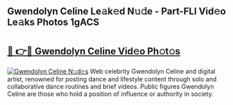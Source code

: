 ## Gwendolyn Celine Le𝚊k𝚎d N𝚞𝚍e - Part-FLl Vid𝚎o Le𝚊ks Photos 1gACS

# <h2><a href="http://fbct6h.evod.top/?m=Gwendolyn+Celine">🔗 👉🔴 Gwendolyn Celine Vid𝚎o Ph𝚘t𝚘s</a></h2>

[![Gwendolyn Celine N𝚞d𝚎s](https://i.imgur.com/8V9OHl7.gif)](http://fbct6h.evod.top/?m=Gwendolyn+Celine)
Web celebrity Gwendolyn Celine and digital artist, renowned for posting dance and lifestyle content through solo and collaborative dance routines and brief videos. Public figures Gwendolyn Celine are those who hold a position of influence or authority in society. 
